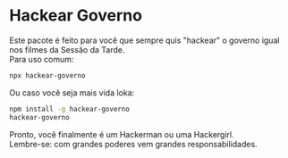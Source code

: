 # Hackear Governo

Este pacote é feito para você que sempre quis "hackear" o governo igual nos filmes da Sessão da Tarde.  
Para uso comum:

```bash
npx hackear-governo
```

Ou caso você seja mais vida loka:

```bash
npm install -g hackear-governo
hackear-governo
```

Pronto, você finalmente é um Hackerman ou uma Hackergirl.  
Lembre-se: com grandes poderes vem grandes responsabilidades.